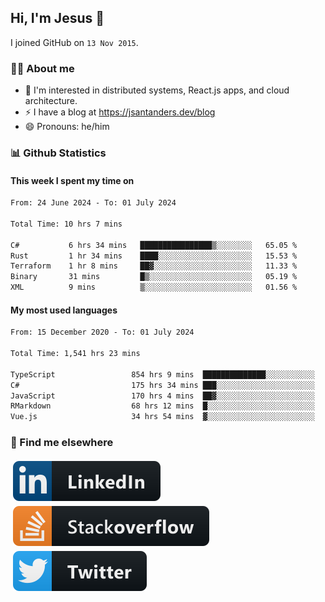 ## Hi, I'm Jesus 👋

I joined GitHub on `13 Nov 2015`.

<!-- Talking about you -->

### 👨‍💻 About me

- 👦 I'm interested in distributed systems, React.js apps, and cloud architecture.
- ⚡️ I have a blog at <https://jsantanders.dev/blog>
- 😄 Pronouns: he/him

### 📊 Github Statistics

#### This week I spent my time on

<!--START_SECTION:weekly-->

```txt
From: 24 June 2024 - To: 01 July 2024

Total Time: 10 hrs 7 mins

C#           6 hrs 34 mins   ████████████████▒░░░░░░░░   65.05 %
Rust         1 hr 34 mins    ████░░░░░░░░░░░░░░░░░░░░░   15.53 %
Terraform    1 hr 8 mins     ██▓░░░░░░░░░░░░░░░░░░░░░░   11.33 %
Binary       31 mins         █▒░░░░░░░░░░░░░░░░░░░░░░░   05.19 %
XML          9 mins          ▒░░░░░░░░░░░░░░░░░░░░░░░░   01.56 %
```

<!--END_SECTION:weekly-->

#### My most used languages

<!--START_SECTION:alltime-->

```txt
From: 15 December 2020 - To: 01 July 2024

Total Time: 1,541 hrs 23 mins

TypeScript                 854 hrs 9 mins  ██████████████░░░░░░░░░░░   55.42 %
C#                         175 hrs 34 mins ███░░░░░░░░░░░░░░░░░░░░░░   11.39 %
JavaScript                 170 hrs 4 mins  ██▓░░░░░░░░░░░░░░░░░░░░░░   11.03 %
RMarkdown                  68 hrs 12 mins  █░░░░░░░░░░░░░░░░░░░░░░░░   04.42 %
Vue.js                     34 hrs 54 mins  ▓░░░░░░░░░░░░░░░░░░░░░░░░   02.27 %
```

<!--END_SECTION:alltime-->

### 📢 Find me elsewhere

<p>
  <a target="_blank" href="https://linkedin.com/in/jsantanders">
    <img src="https://github.com/jsantanders/jsantanders/blob/master/img/linkedin.svg" alt="LinkedIn" style="vertical-align:top; margin:4px">
  </a>
  
  <a target="_blank" href="https://stackoverflow.com/users/7318331/jesus-santander">
    <img src="https://github.com/jsantanders/jsantanders/blob/master/img/stackoverflow.svg" alt="StackOverflow" style="vertical-align:top; margin:4px">
  </a>
  
  <a target="_blank" href="http://twitter.com/jsantanders">
    <img src="https://github.com/jsantanders/jsantanders/blob/master/img/twitter.svg" alt="Twitter" style="vertical-align:top; margin:4px">
  </a>
</p>
